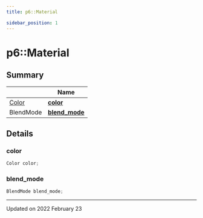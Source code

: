 ```yaml
---
title: p6::Material

sidebar_position: 1
---
```


# p6::Material







## Summary

|                | Name           |
| -------------- | -------------- |
| [Color](/reference/Types/color) | **[color](/reference/Types/material#color)**  |
| BlendMode | **[blend_mode](/reference/Types/material#blend_mode)**  |

## Details


### color

```cpp
Color color;
```


### blend_mode

```cpp
BlendMode blend_mode;
```


-------------------------------

Updated on 2022 February 23